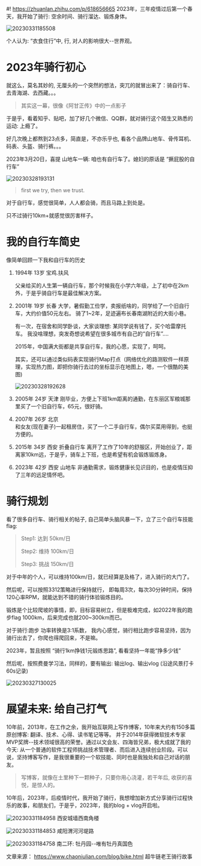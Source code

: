 #! https://zhuanlan.zhihu.com/p/618656665
2023年，三年疫情过后第一个春天，我开始了骑行: 空余时间、骑行溜达、锻炼身体。


![20230331185508](https://pic.spyspider.com/quantdao/${fileName}20230331185508.png?imageslim)

个人认为: “衣食住行”中, 行, 对人的影响很大--世界观。


# 2023年骑行初心
就这么，莫名其妙的, 无厘头的一个突然的想法，突兀的就冒出来了：骑自行车、去青海湖、去西藏。。。

> 其实这一幕，很像《阿甘正传》中的一点影子

于是乎，看着知乎、贴吧，加了好几个微信、QQ群，就对骑行这个陌生又熟悉的运动: 上瘾了。


好几次晚上都熬到23点多，简直是，不亦乐乎也, 看各个品牌山地车、骨传耳机、码表、头盔、骑行裤。。。

2023年3月20日，喜提 山地车一辆: 咱也有自行车了。媳妇的原话是 “撅屁股的自行车”

![20230328193131](https://pic.spyspider.com/quantdao/${fileName}20230328193131.png?imageslim)
> 
> first we try, then we trust.

对于自行车，感觉很简单，人人都会骑，而且马路上到处是。

只不过骑行10km+就感觉很厉害样子。



# 我的自行车简史
像简单回顾一下我和自行车的历史

1. 1994年 13岁  宝鸡.扶风

    父亲给买的人生第一辆自行车，那个时候我在小学六年级，上了初中在2km外，于是乎骑自行车是最佳解决方案。
   
2. 2001年  19岁   长春
   大学，暑假勤工俭学，卖报纸啥的，同学给了一个旧自行车，大约价值50元左右。
   骑了1~2年，足迹遍布长春南湖附近的大街小巷。

	有一次，在宿舍和同学卧谈，大家谈理想:
某同学说有钱了，买个哈雷摩托车。
我没啥理想，突发奇想说希望在很多城市有自己的“自行车”....

	2015年，中国满大街都是共享自行车，我的心愿，实现了，呵呵。

	其实，还可以通过类似码表实现骑行Map打点（网络优化的路测软件一样原理，实现热力图，即把你骑行去过的坐标显示在地图上，嗯，一个很酷的美图)

	![20230328192628](https://pic.spyspider.com/quantdao/${fileName}20230328192628.png?imageslim)

3. 2005年 24岁 天津
	刚毕业，方便上下班1km距离的通勤，在东丽区军粮城那里买了一个旧自行车，65元，很好骑。

4. 2007年 26岁 北京  
	和女友(现在妻子)一起租房住，买了一个二手自行车，偶尔买菜用得到，也挺方便的。

5. 2015年 34岁 西安  折叠自行车
	离开了工作了10年的舒服区，开始创业了，距离家10km远，于是乎，骑车上下班，也是希望有机会锻炼锻炼身。
   
6. 2023年 42岁 西安  山地车
	非通勤需求，锻炼健康长见识目的，也是疫情压抑了三年的远足情怀吧。


# 骑行规划
看了很多自行车、骑行相关的帖子, 自己简单头脑风暴一下，立了三个自行车技能flag:
> Step1: 达到 50km/日
> 
> Step2: 维持 100km/日
> 
> Step3: 挑战 150km/日

对于中年的个人，可以维持100km/日，就已经算是及格了，进入骑行的大门了。 

然后呢，可以按照3312策略进行保持就行， 即每周3次，每次30分钟时间，保持120心率RPM，就能达到不错的骑行体验锻炼目的。

锻炼是个比较爬坡的事情，即，目标容易树立，但是极难完成，如2022年我的跑步flag 1000km，后来完成也就200~300km而已。

对于骑行:跑步 功率转换是3:1系数， 我内心感觉，骑行相比跑步容易坚持，因为骑行出去了，你爬也得爬回来，不是嘛。

2023年，暂且按照 “骑行1km挣钱1元锻炼思路”, 看看坚持一年能“挣多少钱”

然后呢，按照费曼学习法，同样的，要有输出: 输出log、输出vlog (沿途风景打卡 60s记录)

![20230327130025](https://pic.spyspider.com/quantdao/${fileName}20230327130025.png?imageslim)

 

# 展望未来: 给自己打气
10年前，2013年，在工作之余，我开始互联网上写作博客，10年来大约有150多篇原创博客: 翻译、技术、心得、读书笔记等等。 并于2014年获得微软技术专家MVP奖牌--技术领域很高的荣誉。通过以文会友、四海皆兄弟，极大成就了我的今天: 从一个普通的软件工程师挑战技术管理者、而后进入连续创业阶段。可以说，坚持博客写作，是我很重要的一个软技能、同时也是我独处和自己对话的朋友。
> 写博客，就像在土里种下一颗种子，只要你用心浇灌，若干年后, 收获的喜悦，是惊人的。

10年后，2023年，后疫情时代，我开始了骑行，我想增加新方式分享骑行过程快乐的故事，和朋友们，于是乎，2023年，我的blog + vlog开启啦。

![20230331184958](https://pic.spyspider.com/quantdao/${fileName}20230331184958.png?imageslim)
西安城墙西南角楼


![20230331184853](https://pic.spyspider.com/quantdao/${fileName}20230331184853.png?imageslim)
咸阳渭河河堤路


![20230331184758](https://pic.spyspider.com/quantdao/${fileName}20230331184758.png?imageslim)
南二环: 牡丹园--唯有牡丹真国色

文章来源： https://www.chaoniulian.com/blog/bike.html  超牛链老王骑行故事